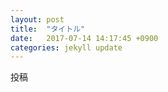 ```yaml
---
layout: post
title:  "タイトル"
date:   2017-07-14 14:17:45 +0900
categories: jekyll update
---
```


投稿
